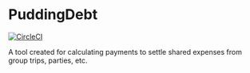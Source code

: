 # PuddingDebt
[![CircleCI](https://circleci.com/gh/pudding-tech/PuddingDebt/tree/develop.svg?style=shield&circle-token=b22d1ebac164bfd61ddb3b7888e19a6ab8938992)](https://app.circleci.com/pipelines/github/pudding-tech/PuddingDebt)

A tool created for calculating payments to settle shared expenses from group trips, parties, etc.
